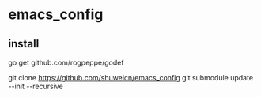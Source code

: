 # emacs_config
## install

go get github.com/rogpeppe/godef

git clone https://github.com/shuweicn/emacs_config
git submodule update --init --recursive


